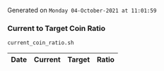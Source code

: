 Generated on `Monday 04-October-2021 at 11:01:59`

### Current to Target Coin Ratio
`current_coin_ratio.sh`

Date|Current|Target|Ratio
---|---|---|---
